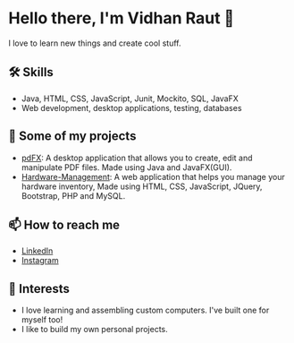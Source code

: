 # Hello there, I'm Vidhan Raut 👋

I love to learn new things and create cool stuff.

## 🛠️ Skills

- Java, HTML, CSS, JavaScript, Junit, Mockito, SQL, JavaFX
- Web development, desktop applications, testing, databases

## 🚀 Some of my projects

- [pdFX](https://github.com/Vidhan31/pdfx): A desktop application that allows you to create, edit and manipulate PDF files. Made using Java and JavaFX(GUI).
- [Hardware-Management](https://github.com/Vidhan31/Hardware-Management): A web application that helps you manage your hardware inventory, Made using HTML, CSS, JavaScript, JQuery, Bootstrap, PHP and MySQL.

## 📫 How to reach me

- [LinkedIn](https://www.linkedin.com/in/vidhan-raut/)
- [Instagram](https://instagram.com/filtered.vidd)

## 🎈 Interests

- I love learning and assembling custom computers. I've built one for myself too!
- I like to build my own personal projects.
